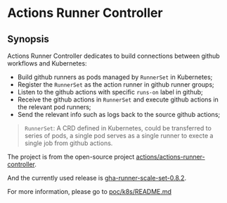 # Actions Runner Controller

## Synopsis

Actions Runner Controller dedicates to build connections between github workflows and Kubernetes:

- Build github runners as pods managed by `RunnerSet` in Kubernetes;
- Register the `RunnerSet` as the action runner in github runner groups;
- Listen to the github actions with specific `runs-on` label in github;
- Receive the github actions in `RunnerSet` and execute github actions in the relevant pod runners;
- Send the relevant info such as logs back to the source github actions;

> `RunnerSet`: A CRD defined in Kubernetes, could be transferred to series of pods, a single pod serves as a single runner to execte a single job from github actions.

The project is from the open-source project [actions/actions-runner-controller](https://github.com/actions/actions-runner-controller).

And the currently used release is [gha-runner-scale-set-0.8.2](https://github.com/actions/actions-runner-controller/releases/tag/gha-runner-scale-set-0.8.2). 

For more information, please go to [poc/k8s/README.md](./poc/k8s//README.md)